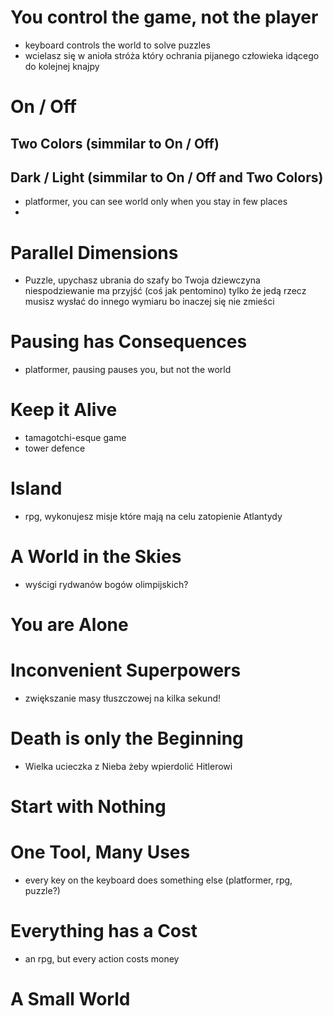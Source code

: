 
# You control the game, not the player
- keyboard controls the world to solve puzzles
- wcielasz się w anioła stróża który ochrania pijanego człowieka idącego do kolejnej knajpy
# On / Off

## Two Colors (simmilar to On / Off)
## Dark / Light (simmilar to On / Off and Two Colors)
- platformer, you can see world only when you stay in few places
- 
# Parallel Dimensions
- Puzzle, upychasz ubrania do szafy bo Twoja dziewczyna niespodziewanie ma przyjść (coś jak pentomino) tylko że jedą rzecz musisz wysłać do innego wymiaru bo inaczej się nie zmieści
# Pausing has Consequences
- platformer, pausing pauses you, but not the world

# Keep it Alive
- tamagotchi-esque game
- tower defence
# Island
- rpg, wykonujesz misje które mają na celu zatopienie Atlantydy
# A World in the Skies
- wyścigi rydwanów bogów olimpijskich?
# You are Alone

# Inconvenient Superpowers
- zwiększanie masy tłuszczowej na kilka sekund!
# Death is only the Beginning
- Wielka ucieczka z Nieba żeby wpierdolić Hitlerowi 
# Start with Nothing

# One Tool, Many Uses
- every key on the keyboard does something else (platformer, rpg, puzzle?)

# Everything has a Cost
- an rpg, but every action costs money

# A Small World

